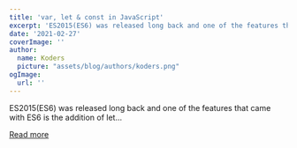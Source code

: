 ```yaml
---
title: 'var, let & const in JavaScript'
excerpt: 'ES2015(ES6) was released long back and one of the features that came with ES6 is the addition of let...'
date: '2021-02-27'
coverImage: ''
author:
  name: Koders
  picture: "assets/blog/authors/koders.png"
ogImage:
  url: ''
---
```


ES2015(ES6) was released long back and one of the features that came with ES6 is the addition of let...

[Read more](https://dev.to/kunalt96/var-let-const-in-javascript-3dne)
